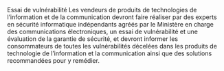 Essai de vulnérabilité
Les vendeurs de produits de technologies de l’information et de la communication devront faire réaliser par des experts en sécurité informatique indépendants agréés par le Ministère en charge des communications électroniques, un essai de vulnérabilité et une évaluation de la garantie de sécurité, et devront informer les consommateurs de toutes les vulnérabilités décelées dans les produits de technologie de l’information et la communication ainsi que des solutions recommandées pour y remédier.